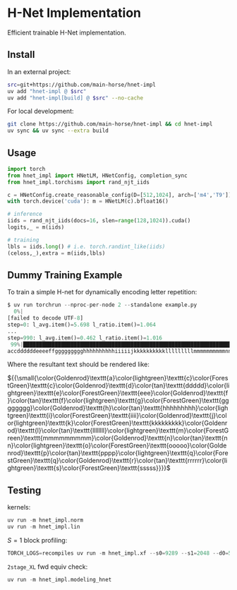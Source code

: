 # H-Net Implementation

Efficient trainable H-Net implementation.

## Install
In an external project:
```bash
src=git+https://github.com/main-horse/hnet-impl
uv add "hnet-impl @ $src"
uv add "hnet-impl[build] @ $src" --no-cache
```
For local development:
```bash
git clone https://github.com/main-horse/hnet-impl && cd hnet-impl
uv sync && uv sync --extra build
```

## Usage
```python
import torch
from hnet_impl import HNetLM, HNetConfig, completion_sync
from hnet_impl.torchisms import rand_njt_iids

c = HNetConfig.create_reasonable_config(D=[512,1024], arch=['m4','T9'])
with torch.device('cuda'): m = HNetLM(c).bfloat16()

# inference
iids = rand_njt_iids(docs=16, slen=range(128,1024)).cuda()
logits,_ = m(iids)

# training
lbls = iids.long() # i.e. torch.randint_like(iids)
(celoss,_),extra = m(iids,lbls)
```

## Dummy Training Example
To train a simple H-net for dynamically encoding letter repetition:

```python
$ uv run torchrun --nproc-per-node 2 --standalone example.py
  0%|                                                                                                                    | 0/99 [00:32<?, ?it/s]
[failed to decode UTF-8]
step=0: l_avg.item()=5.698 l_ratio.item()=1.064
...
step=990: l_avg.item()=0.462 l_ratio.item()=1.016
 99%|█████████████████████████████████████████████████████████████████████████████████████████████████████████▉ | 98/99 [00:02<00:00, 38.86it/s]
accddddddeeeeffggggggggghhhhhhhhhhiiiiijkkkkkkkkkklllllllllmmmmmmmmmmnnnoooooopppppqqrrrrrrrssssss
```
Where the resultant text should be rendered like:

${{\small{\color{Goldenrod}\texttt{a}\color{lightgreen}\texttt{c}\color{ForestGreen}\texttt{c}\color{Goldenrod}\texttt{d}\color{tan}\texttt{ddddd}\color{lightgreen}\texttt{e}\color{ForestGreen}\texttt{eee}\color{Goldenrod}\texttt{f}\color{tan}\texttt{f}\color{lightgreen}\texttt{g}\color{ForestGreen}\texttt{gggggggg}\color{Goldenrod}\texttt{h}\color{tan}\texttt{hhhhhhhhh}\color{lightgreen}\texttt{i}\color{ForestGreen}\texttt{iiii}\color{Goldenrod}\texttt{j}\color{lightgreen}\texttt{k}\color{ForestGreen}\texttt{kkkkkkkkk}\color{Goldenrod}\texttt{l}\color{tan}\texttt{llllllll}\color{lightgreen}\texttt{m}\color{ForestGreen}\texttt{mmmmmmmmm}\color{Goldenrod}\texttt{n}\color{tan}\texttt{nn}\color{lightgreen}\texttt{o}\color{ForestGreen}\texttt{ooooo}\color{Goldenrod}\texttt{p}\color{tan}\texttt{pppp}\color{lightgreen}\texttt{q}\color{ForestGreen}\texttt{q}\color{Goldenrod}\texttt{r}\color{tan}\texttt{rrrrrr}\color{lightgreen}\texttt{s}\color{ForestGreen}\texttt{sssss}}}}$

## Testing
kernels:
```python
uv run -m hnet_impl.norm
uv run -m hnet_impl.lin
```
$S=1$ block profiling:
```python
TORCH_LOGS=recompiles uv run -m hnet_impl.xf --s0=9289 --s1=2048 --d0=512 --d1=768 --lm=4 --lt=10
```
`2stage_XL` fwd equiv check:
```python
uv run -m hnet_impl.modeling_hnet
```
